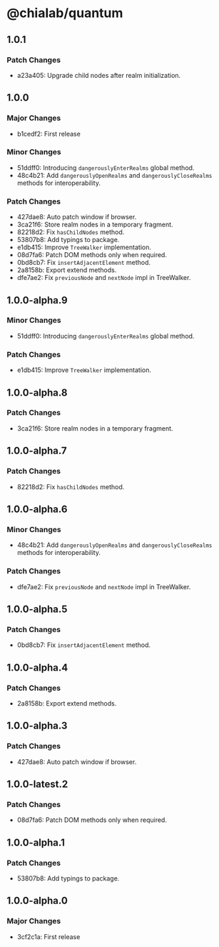 # @chialab/quantum

## 1.0.1

### Patch Changes

- a23a405: Upgrade child nodes after realm initialization.

## 1.0.0

### Major Changes

- b1cedf2: First release

### Minor Changes

- 51ddff0: Introducing `dangerouslyEnterRealms` global method.
- 48c4b21: Add `dangerouslyOpenRealms` and `dangerouslyCloseRealms` methods for interoperability.

### Patch Changes

- 427dae8: Auto patch window if browser.
- 3ca21f6: Store realm nodes in a temporary fragment.
- 82218d2: Fix `hasChildNodes` method.
- 53807b8: Add typings to package.
- e1db415: Improve `TreeWalker` implementation.
- 08d7fa6: Patch DOM methods only when required.
- 0bd8cb7: Fix `insertAdjacentElement` method.
- 2a8158b: Export extend methods.
- dfe7ae2: Fix `previousNode` and `nextNode` impl in TreeWalker.

## 1.0.0-alpha.9

### Minor Changes

- 51ddff0: Introducing `dangerouslyEnterRealms` global method.

### Patch Changes

- e1db415: Improve `TreeWalker` implementation.

## 1.0.0-alpha.8

### Patch Changes

- 3ca21f6: Store realm nodes in a temporary fragment.

## 1.0.0-alpha.7

### Patch Changes

- 82218d2: Fix `hasChildNodes` method.

## 1.0.0-alpha.6

### Minor Changes

- 48c4b21: Add `dangerouslyOpenRealms` and `dangerouslyCloseRealms` methods for interoperability.

### Patch Changes

- dfe7ae2: Fix `previousNode` and `nextNode` impl in TreeWalker.

## 1.0.0-alpha.5

### Patch Changes

- 0bd8cb7: Fix `insertAdjacentElement` method.

## 1.0.0-alpha.4

### Patch Changes

- 2a8158b: Export extend methods.

## 1.0.0-alpha.3

### Patch Changes

- 427dae8: Auto patch window if browser.

## 1.0.0-latest.2

### Patch Changes

- 08d7fa6: Patch DOM methods only when required.

## 1.0.0-alpha.1

### Patch Changes

- 53807b8: Add typings to package.

## 1.0.0-alpha.0

### Major Changes

- 3cf2c1a: First release

